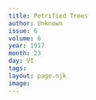```yaml
---
title: Petrified Trees
author: Unknown
issue: 6
volume: 6
year: 1917
month: 23
day: VI
tags:
layout: page.njk
image:
---
```

